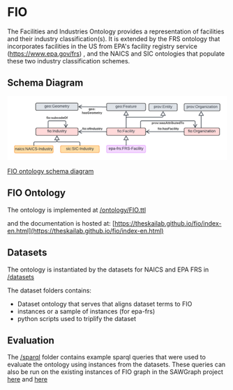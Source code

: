 # FIO

The Facilities and Industries Ontology provides a representation of facilities and their industry classification(s). It is extended by the FRS ontology that incorporates facilities in the US from EPA's facility registry service (<https://www.epa.gov/frs>) , and the NAICS and SIC ontologies that populate these two industry classification schemes.

## Schema Diagram

![FIO schema diagram](./ontology/FIO.png)

[FIO ontology schema diagram](https://lucid.app/lucidchart/0b649dc4-e466-4d29-ae34-5c0f113f5a46/edit?viewport_loc=-1453%2C-27%2C2951%2C1455%2Cq4u-GszAWYkJ&invitationId=inv_0e3483a0-96fc-4faf-8c17-1a5bf73fd23b)

 ## FIO Ontology
 The ontology is implemented at [/ontology/FIO.ttl](/ontology/FIO.ttl) 
 
 and the documentation is hosted at: [https://theskailab.github.io/fio/index-en.html](https://theskailab.github.io/fio/index-en.html)

 ## Datasets
 The ontology is instantiated by the datasets for NAICS and EPA FRS in [/datasets](/datasets)
 
 The dataset folders contains:
* Dataset ontology that serves that aligns dataset terms to FIO
* instances or a sample of instances (for epa-frs) 
* python scripts used to triplify the dataset

## Evaluation

The [/sparql](/sparql) folder contains example sparql queries that were used to evaluate the ontology using instances from the datasets. 
These queries can also be run on the existing instances of FIO graph in the SAWGraph project [here](https://gdb.acg.maine.edu:7201) and [here](https://frink.apps.renci.org/) 
